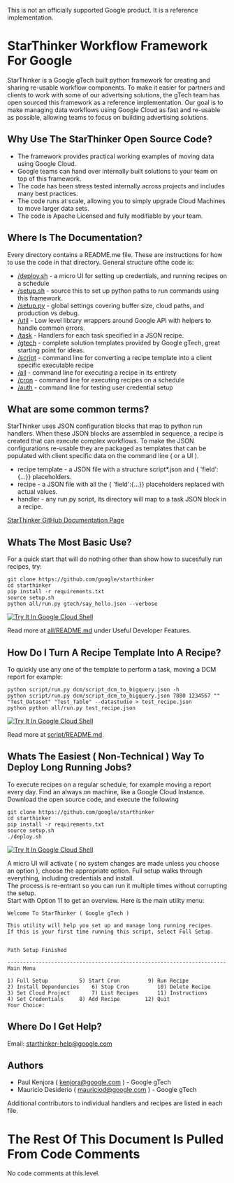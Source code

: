This is not an officially supported Google product.  It is a reference implementation.

# StarThinker Workflow Framework For Google

StarThinker is a Google gTech built python framework for creating and sharing re-usable workflow components. 
To make it easier for partners and clients to work with some of our advertsing solutions, the gTech team has
open sourced this framework as a reference implementation.  Our goal is to make managing data workflows
using Google Cloud as fast and re-usable as possible, allowing teams to focus on building advertising solutions.

## Why Use The StarThinker Open Source Code?

- The framework provides practical working examples of moving data using Google Cloud.
- Google teams can hand over internally built solutions to your team on top of this framework.
- The code has been stress tested internally across projects and includes many best practices.
- The code runs at scale, allowing you to simply upgrade Cloud Machines to move larger data sets.
- The code is Apache Licensed and fully modifiable by your team.

## Where Is The Documentation?

Every directory contains a README.me file. These are instructions for how to use the code in that directory.
General structure ofthe code is:

- [/deploy.sh](/deploy.sh) - a micro UI for setting up credentials, and running recipes on a schedule
- [/setup.sh](setup.sh) - source this to set up python paths to run commands using this framework.
- [/setup.py](setup.py) - global settings covering buffer size, cloud paths, and production vs debug.
- [/util](util/) - Low level library wrappers around Google API with helpers to handle common errors.
- [/task](task/) - Handlers for each task specified in a JSON recipe.
- [/gtech](gtech/) - complete solution templates provided by Google gTech, great starting point for ideas.
- [/script](script/) - command line for converting a recipe template into a client specific executable recipe
- [/all](all/) - command line for executing a recipe in its entirety
- [/cron](cron/) - command line for executing recipes on a schedule
- [/auth](auth/) - command line for testing user credential setup

## What are some common terms?

StarThinker uses JSON configuration blocks that map to python run handlers.  When these JSON blocks
are assembled in sequence, a recipe is created that can execute complex workflows.  To make the JSON
configurations re-usable they are packaged as templates that can be populated with client specific
data on the command line ( or a UI ).

- recipe template - a JSON file with a structure script\*.json and { 'field':{...}} placeholders.
- recipe - a JSON file with all the { 'field':{...}} placeholders replaced with actual values.
- handler - any run.py script, its directory will map to a task JSON block in a recipe.

[StarThinker GitHub Documentation Page](https://google.github.io/starthinker/)

## Whats The Most Basic Use?

For a quick start that will do nothing other than show how to sucesfully run recipes, try:

```
git clone https://github.com/google/starthinker
cd starthinker
pip install -r requirements.txt
source setup.sh
python all/run.py gtech/say_hello.json --verbose
```

[![Try It In Google Cloud Shell](http://gstatic.com/cloudssh/images/open-btn.svg)](https://console.cloud.google.com/cloudshell/editor?cloudshell_git_repo=https%3A%2F%2Fgithub.com%2Fgoogle%2Fstarthinker&cloudshell_print=%2FLAUNCH_RECIPE.txt&cloudshell_tutorial=%2FREADME.md)

Read more at [all/README.md](all/README.md) under Useful Developer Features. 

## How Do I Turn A Recipe Template Into A Recipe?

To quickly use any one of the template to perform a task, moving a DCM report for example:

```
python script/run.py dcm/script_dcm_to_bigquery.json -h
python script/run.py dcm/script_dcm_to_bigquery.json 7880 1234567 "" "Test_Dataset" "Test_Table" --datastudio > test_recipe.json
python python all/run.py test_recipe.json
```

[![Try It In Google Cloud Shell](http://gstatic.com/cloudssh/images/open-btn.svg)](https://console.cloud.google.com/cloudshell/editor?cloudshell_git_repo=https%3A%2F%2Fgithub.com%2Fgoogle%2Fstarthinker&cloudshell_print=%2FLAUNCH_DEPLOY.txt&cloudshell_tutorial=%2FREADME.md)

Read more at [script/README.md](script/README.md).

## Whats The Easiest ( Non-Technical ) Way To Deploy Long Running Jobs?

To execute recipes on a regular schedule, for example moving a report every day. Find an always
on machine, like a Google Cloud Instance. Download the open source code, and execute the following

```
git clone https://github.com/google/starthinker
cd starthinker
pip install -r requirements.txt
source setup.sh
./deploy.sh
```

[![Try It In Google Cloud Shell](http://gstatic.com/cloudssh/images/open-btn.svg)](https://console.cloud.google.com/cloudshell/editor?cloudshell_git_repo=https%3A%2F%2Fgithub.com%2Fgoogle%2Fstarthinker&cloudshell_print=%2FLAUNCH_DEPLOY.txt&cloudshell_tutorial=README.md)

A micro UI will activate ( no system changes are made unless you choose an option ), choose the 
appropriate option.  Full setup walks through everything, including credentials and install.  
The process is re-entrant so you can run it multiple times without corrupting the setup.  
Start with Option 11 to get an overview. Here is the main utility menu:

```
Welcome To StarThinker ( Google gTech )

This utility will help you set up and manage long running recipes.
If this is your first time running this script, select Full Setup.


Path Setup Finished

----------------------------------------------------------------------
Main Menu

1) Full Setup		   5) Start Cron	     9) Run Recipe
2) Install Dependencies	   6) Stop Cron		    10) Delete Recipe
3) Set Cloud Project	   7) List Recipes	    11) Instructions
4) Set Credentials	   8) Add Recipe	    12) Quit
Your Choice: 
```

## Where Do I Get Help?

Email: starthinker-help@google.com

## Authors 

- Paul Kenjora ( kenjora@google.com ) - Google gTech
- Mauricio Desiderio ( mauriciod@google.com ) - Google gTech

Additional contributors to individual handlers and recipes are listed in each file.

# The Rest Of This Document Is Pulled From Code Comments

No code comments at this level.
